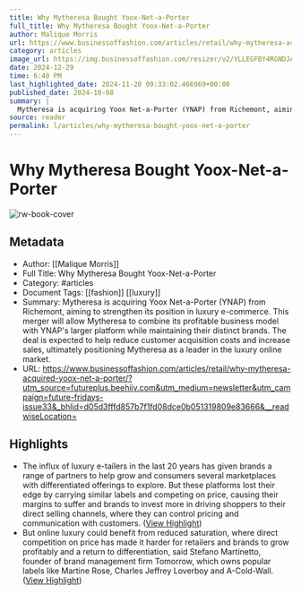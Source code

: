 ```yaml
---
title: Why Mytheresa Bought Yoox-Net-a-Porter
full_title: Why Mytheresa Bought Yoox-Net-a-Porter
author: Malique Morris
url: https://www.businessoffashion.com/articles/retail/why-mytheresa-acquired-yoox-net-a-porter/?utm_source=futureplus.beehiiv.com&utm_medium=newsletter&utm_campaign=future-fridays-issue33&_bhlid=d05d3fffd857b7f1fd08dce0b051319809e83666&__readwiseLocation=
category: articles
image_url: https://img.businessoffashion.com/resizer/v2/YLLEGFBY4RGNDJAW4OFQNELEQI.jpg?smart=true&auth=93b42b9a7a6c08012bf719bad191a0246c39ebc0476e620fdc35b613d954d4d2&width=1200&height=630
date: 2024-12-29
time: 6:40 PM
last_highlighted_date: 2024-11-28 09:33:02.466969+00:00
published_date: 2024-10-08
summary: |
  Mytheresa is acquiring Yoox Net-a-Porter (YNAP) from Richemont, aiming to strengthen its position in luxury e-commerce. This merger will allow Mytheresa to combine its profitable business model with YNAP's larger platform while maintaining their distinct brands. The deal is expected to help reduce customer acquisition costs and increase sales, ultimately positioning Mytheresa as a leader in the luxury online market.
source: reader
permalink: l/articles/why-mytheresa-bought-yoox-net-a-porter
---
```

# Why Mytheresa Bought Yoox-Net-a-Porter

![rw-book-cover](https://img.businessoffashion.com/resizer/v2/YLLEGFBY4RGNDJAW4OFQNELEQI.jpg?smart=true&auth=93b42b9a7a6c08012bf719bad191a0246c39ebc0476e620fdc35b613d954d4d2&width=1200&height=630)

## Metadata
- Author: [[Malique Morris]]
- Full Title: Why Mytheresa Bought Yoox-Net-a-Porter
- Category: #articles
- Document Tags: [[fashion]] [[luxury]] 
- Summary: Mytheresa is acquiring Yoox Net-a-Porter (YNAP) from Richemont, aiming to strengthen its position in luxury e-commerce. This merger will allow Mytheresa to combine its profitable business model with YNAP's larger platform while maintaining their distinct brands. The deal is expected to help reduce customer acquisition costs and increase sales, ultimately positioning Mytheresa as a leader in the luxury online market.
- URL: https://www.businessoffashion.com/articles/retail/why-mytheresa-acquired-yoox-net-a-porter/?utm_source=futureplus.beehiiv.com&utm_medium=newsletter&utm_campaign=future-fridays-issue33&_bhlid=d05d3fffd857b7f1fd08dce0b051319809e83666&__readwiseLocation=

## Highlights
- The influx of luxury e-tailers in the last 20 years has given brands a range of partners to help grow and consumers several marketplaces with differentiated offerings to explore. But these platforms lost their edge by carrying similar labels and competing on price, causing their margins to suffer and brands to invest more in driving shoppers to their direct selling channels, where they can control pricing and communication with customers. ([View Highlight](https://read.readwise.io/read/01jds1vey0qtdre9nt396yctdk))
- But online luxury could benefit from reduced saturation, where direct competition on price has made it harder for retailers and brands to grow profitably and a return to differentiation, said Stefano Martinetto, founder of brand management firm Tomorrow, which owns popular labels like Martine Rose, Charles Jeffrey Loverboy and A-Cold-Wall. ([View Highlight](https://read.readwise.io/read/01jds1vs2r4b39cgy2jpwt23gb))


